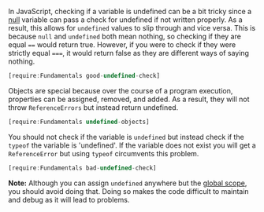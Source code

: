 In JavaScript, checking if a variable is undefined can be a bit tricky since
a [null](/tutorials/fundamentals/null) variable can pass a check for undefined if not written properly.
As a result, this allows for `undefined` values to slip through and vice versa.
This is because `null` and `undefined` both mean nothing, so checking if they
are equal `==` would return true. However, if you were to check if they were
strictly equal `===`, it would return false as they are different ways of saying nothing.

```javascript
[require:Fundamentals good-undefined-check]
```

Objects are special because over the course of a program execution, properties
can be assigned, removed, and added. As a result, they will not throw
`ReferenceErrors` but instead return undefined.

```javascript
[require:Fundamentals undefined-objects]
```

You should not check if the variable is `undefined` but instead check if the `typeof` the variable is 'undefined'.
If the variable does not exist you will get a `ReferenceError` but using `typeof` circumvents this problem.

```javascript
[require:Fundamentals bad-undefined-check]
```

**Note:** Although you can assign `undefined` anywhere but the
[global scope](/tutorials/fundamentals/global-variable), you should avoid doing that.
Doing so makes the code difficult to maintain and debug as it will lead to problems.
